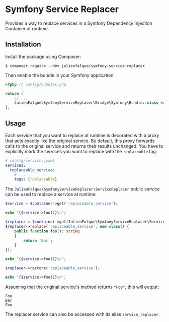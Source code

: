 # Symfony Service Replacer

Provides a way to replace services in a Symfony Dependency Injection Container at runtime.

## Installation

Install the package using Composer:

```console
$ composer require --dev julienfalque/symfony-service-replacer
```

Then enable the bundle in your Symfony application:

```php
<?php // config/bundles.php

return [
    // ...
    JulienFalque\SymfonyServiceReplacer\Bridge\Symfony\Bundle::class => ['test' => true],
];
```

## Usage

Each service that you want to replace at runtime is decorated with a proxy that acts exactly like the original service.
By default, this proxy forwards calls to the original service and returns their results unchanged. You have to
explicitly mark the services you want to replace with the `replaceable` tag:

```yaml
# config/services.yaml
services:
  replaceable_service:
    # ...
    tags: [replaceable]
```

The `JulienFalque\SymfonyServiceReplacer\ServiceReplacer` public service can be used to replace a service at runtime:

```php
$service = $container->get('replaceable_service');

echo "{$service->foo()}\n";

$replacer = $container->get(JulienFalque\SymfonyServiceReplacer\ServiceReplacer::class);
$replacer->replace('replaceable_service', new class() {
    public function foo(): string
    {
        return 'Bar';
    }
});

echo "{$service->foo()}\n";

$replacer->restore('replaceable_service');

echo "{$service->foo()}\n";
```

Assuming that the original service's method returns `"Foo"`, this will output:

```
Foo
Bar
Foo
```

The replacer service can also be accessed with its alias `service_replacer`.
